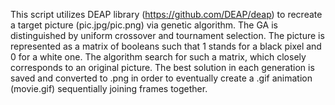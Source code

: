 This script  utilizes DEAP library (https://github.com/DEAP/deap) to recreate a target picture (pic.jpg/pic.png)  via genetic algorithm. The GA is distinguished by uniform crossover and tournament selection. The picture is represented as a matrix of booleans such that 1 stands for a black pixel and 0 for a white one. The algorithm search for such a matrix, which closely corresponds to an original picture. The best solution in each generation is saved and converted to .png in order to eventually create a .gif animation (movie.gif) sequentially  joining frames together.
